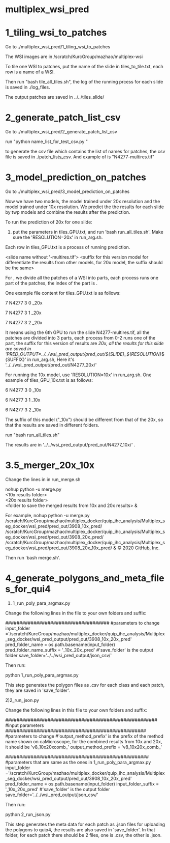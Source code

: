 # multiplex_wsi_pred
# 1_tiling_wsi_to_patches  

Go to ./multiplex_wsi_pred/1_tiling_wsi_to_patches

The WSI images are in /scratch/KurcGroup/mazhao/multiplex-wsi

To tile one WSI to patches, put the name of the slide in tiles_to_tile.txt, each row is a name of a WSI.

Then run "bash tile_all_tiles.sh", the log of the running prcess for each slide is saved in ./log_files.

The output patches are saved in ../../tiles_slide/

# 2_generate_patch_list_csv   

Go to ./multiplex_wsi_pred/2_generate_patch_list_csv

run "python name_list_for_test_csv.py <slide name>"
  
to generate the csv file which contains the list of names for patches, the csv file is saved in ./patch_lists_csv. And example of <slide name> is "N4277-multires.tif"

# 3_model_prediction_on_patches

Go to ./multiplex_wsi_pred/3_model_prediction_on_patches

Now we have two models, the model trained under 20x resolution and the model trained under 10x resolution. We predict the the results for each slide by twp models and combine the results after the prediction.

To run the prediction of 20x for one slide:

1) put the parameters in tiles_GPU.txt, and run 'bash run_all_tiles.sh'. Make sure the 'RESOLUTION=20x' in run_arg.sh.

Each row in tiles_GPU.txt is a process of running prediction.

<GPU to be used for this process> <slide name without '-multires.tif'> <maxmum number of processes run in parallel for this slide> <index of this process in the parallel> <suffix for this version model for differentiate the results from other models, for 20x model, the suffix should be the same>
  
For <maxmum number of processes run in parallel for this slide> <index of this process in the parallel>, we divide all the patches of a WSI into <maxmum number of processes run in parallel for this slide> parts, each process runs one part of the patches, the index of the part is <index of this process in the parallel>.

One example file content for tiles_GPU.txt is as follows:

7 N4277 3 0 _20x

7 N4277 3 1 _20x

7 N4277 3 2 _20x

It means using the 6th GPU to run the slide N4277-multires.tif, all the patches are divided into 3 parts, each process from 0-2 runs one of the part, the suffix for this version of results are _20x, all the results for this slide are saved in 'PRED_OUTPUT=../../wsi_pred_output/pred_out/${SLIDE}_${RESOLUTION}_${SUFFIX}' in run_arg.sh, Here it's '../../wsi_pred_output/pred_out/N4277_20x/' 

For running the 10x model, use 'RESOLUTION=10x' in run_arg.sh. One example of tiles_GPU_10x.txt is as follows:

6 N4277 3 0 _10x

6 N4277 3 1 _10x

6 N4277 3 2 _10x

The suffix of this model ("_10x") should be different from that of the 20x, so that the results are saved in different folders.

run "bash run_all_tiles.sh"

The results are in '../../wsi_pred_output/pred_out/N4277_10x/' .


# 3.5_merger_20x_10x

Change the lines in in run_merge.sh 

nohup python -u merge.py \
<10x results folder> \
<20x results folder> \
<folder to save the merged results from 10x and 20x results> &

For example,
nohup python -u merge.py \
/scratch/KurcGroup/mazhao/multiplex_docker/quip_ihc_analysis/Multiplex_seg_docker/wsi_pred/pred_out/3908_10x_pred/ \
/scratch/KurcGroup/mazhao/multiplex_docker/quip_ihc_analysis/Multiplex_seg_docker/wsi_pred/pred_out/3908_20x_pred/ \
/scratch/KurcGroup/mazhao/multiplex_docker/quip_ihc_analysis/Multiplex_seg_docker/wsi_pred/pred_out/3908_20x_10x_pred/ &
© 2020 GitHub, Inc.

Then run 'bash merge.sh'.

# 4_generate_polygons_and_meta_files_for_qui4

1) 1_run_poly_para_argmax.py

Change the following lines in the file to your own folders and suffix:

#####################################
#parameters to change
input_folder ='/scratch/KurcGroup/mazhao/multiplex_docker/quip_ihc_analysis/Multiplex_seg_docker/wsi_pred_output/pred_out/3908_10x_20x_pred'
pred_folder_name = os.path.basename(input_folder)
pred_folder_name_suffix = '_10x_20x_pred'
#'save_folder' is the output folder
save_folder='../../wsi_pred_output/json_csv/'

Then run:

python 1_run_poly_para_argmax.py 

This step generates the polygon files as .csv for each class and each patch, they are saved in 'save_folder'.

2)2_run_json.py 

Change the following lines in this file to your own folders and suffix:

######################################################
#input parameters
##################################################
#parameters to change
#'output_method_prefix' is the prefix of the method name shown on caMicroscope, for the combined results from 10x and 20x, it should be 'v8_10x20xcomb_'
output_method_prefix = 'v8_10x20x_comb_'

###################################################
#parameters that are same as the ones in 1_run_poly_para_argmax.py
input_folder ='/scratch/KurcGroup/mazhao/multiplex_docker/quip_ihc_analysis/Multiplex_seg_docker/wsi_pred_output/pred_out/3908_10x_20x_pred'
pred_folder_name = os.path.basename(input_folder)
input_folder_suffix = '_10x_20x_pred'
#'save_folder' is the output folder
save_folder='../../wsi_pred_output/json_csv/'

Then run:

python 2_run_json.py 

This step generates the meta data for each patch as .json files for uploading the polygons to quip4, the results are also saved in 'save_folder'. In that folder, for each patch there should be 2 files, one is .csv, the other is .json.
